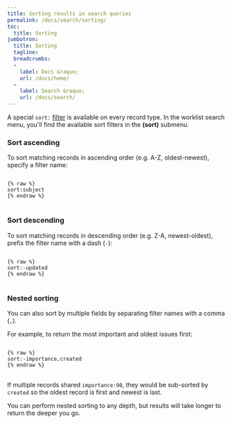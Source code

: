 ```yaml
---
title: Sorting results in search queries
permalink: /docs/search/sorting/
toc:
  title: Sorting
jumbotron:
  title: Sorting
  tagline: 
  breadcrumbs:
  -
    label: Docs &raquo;
    url: /docs/home/
  -
    label: Search &raquo;
    url: /docs/search/
---
```


A special `sort:` [filter](/docs/search/filters/) is available on every record type. In the worklist search menu, you'll find the available sort filters in the **(sort)** submenu.

### Sort ascending

To sort matching records in ascending order (e.g. A-Z, oldest-newest), specify a filter name:

<pre>
<code class="language-text">
{% raw %}
sort:subject
{% endraw %}
</code>
</pre>

### Sort descending

To sort matching records in descending order (e.g. Z-A, newest-oldest), prefix the filter name with a dash (`-`):

<pre>
<code class="language-text">
{% raw %}
sort:-updated
{% endraw %}
</code>
</pre>

### Nested sorting

You can also sort by multiple fields by separating filter names with a comma (`,`).

For example, to return the most important and oldest issues first:

<pre>
<code class="language-text">
{% raw %}
sort:-importance,created
{% endraw %}
</code>
</pre>

If multiple records shared `importance:90`, they would be sub-sorted by `created` so the oldest record is first and newest is last.

You can perform nested sorting to any depth, but results will take longer to return the deeper you go.
